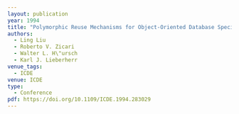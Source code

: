 ```yaml
---
layout: publication
year: 1994
title: "Polymorphic Reuse Mechanisms for Object-Oriented Database Specifications"
authors:
  - Ling Liu
  - Roberto V. Zicari
  - Walter L. H\"ursch
  - Karl J. Lieberherr
venue_tags:
  - ICDE
venue: ICDE
type:
  - Conference
pdf: https://doi.org/10.1109/ICDE.1994.283029
---
```

